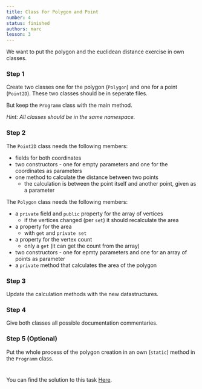 ```yaml
---
title: Class for Polygon and Point
number: 4
status: finished
authors: marc
lesson: 3
---
```


We want to put the polygon and the euclidean distance exercise in own classes. 

### Step 1

Create two classes one for the polygon (`Polygon`) and one for a point (`Point2D`). These two classes should be in seperate files.

But keep the `Programm` class with the main method.

*Hint: All classes should be in the same namespace.*

### Step 2

The `Point2D` class needs the following members: 

- fields for both coordinates
- two constructors - one for empty parameters and one for the coordinates as parameters
- one method to calculate the distance between two points
  - the calculation is between the point itself and another point, given as a parameter

The `Polygon` class needs the following members:

- a `private` field and `public` property for the array of vertices
  - if the vertices changed (per `set`) it should recalculate the area
- a property for the area
  - with `get` and `private set`
- a property for the vertex count
  - only a `get` (it can get the count from the array)
- two constructors - one for epmty parameters and one for an array of points as parameter
- a `private` method that calculates the area of the polygon

### Step 3

Update the calculation methods with the new datastructures.

### Step 4

Give both classes all possible documentation commentaries.

### Step 5 (Optional)

Put the whole process of the polygon creation in an own (`static`) method in the `Programm` class.

# 
You can find the solution to this task [Here](https://github.com/satkowski/csharp-solutions/tree/master/03_objektorientierung/01_polygon_point_class).